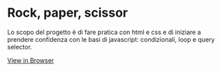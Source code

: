 # Rock, paper, scissor

Lo scopo del progetto è di fare pratica con html e css e di iniziare a prendere confidenza con le basi di javascript: condizionali, loop e query selector.

[View in Browser](https://andreaiaia.github.io/rockPaperScissor/)
